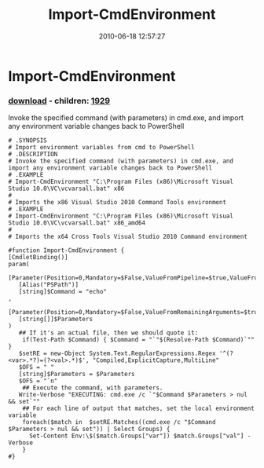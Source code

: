 ﻿---
pid:            1926
poster:         Joel Bennett
title:          Import-CmdEnvironment
date:           2010-06-18 12:57:27
format:         posh
parent:         0
parent:         0
children:       1929
---

# Import-CmdEnvironment

### [download](1926.ps1) - children: [1929](1929.md)

Invoke the specified command (with parameters) in cmd.exe, and import any environment variable changes back to PowerShell

```posh
# .SYNOPSIS
# Import environment variables from cmd to PowerShell
# .DESCRIPTION
# Invoke the specified command (with parameters) in cmd.exe, and import any environment variable changes back to PowerShell
# .EXAMPLE
# Import-CmdEnvironment "C:\Program Files (x86)\Microsoft Visual Studio 10.0\VC\vcvarsall.bat" x86
#
# Imports the x86 Visual Studio 2010 Command Tools environment
# .EXAMPLE
# Import-CmdEnvironment "C:\Program Files (x86)\Microsoft Visual Studio 10.0\VC\vcvarsall.bat" x86_amd64
# 
# Imports the x64 Cross Tools Visual Studio 2010 Command environment

#function Import-CmdEnvironment {
[CmdletBinding()]
param(
   [Parameter(Position=0,Mandatory=$False,ValueFromPipeline=$true,ValueFromPipelineByPropertyName=$true)]
   [Alias("PSPath")]
   [string]$Command = "echo"
,
   [Parameter(Position=0,Mandatory=$False,ValueFromRemainingArguments=$true,ValueFromPipelineByPropertyName=$true)]
   [string[]]$Parameters
)
   ## If it's an actual file, then we should quote it:
	if(Test-Path $Command) { $Command = "`"$(Resolve-Path $Command)`"" }
   $setRE = new-Object System.Text.RegularExpressions.Regex '^(?<var>.*?)=(?<val>.*)$', "Compiled,ExplicitCapture,MultiLine"
   $OFS = " "
   [string]$Parameters = $Parameters
   $OFS = "`n"
	## Execute the command, with parameters.
   Write-Verbose "EXECUTING: cmd.exe /c `"$Command $Parameters > nul && set`""
	## For each line of output that matches, set the local environment variable
	foreach($match in  $setRE.Matches((cmd.exe /c "$Command $Parameters > nul && set")) | Select Groups) {
      Set-Content Env:\$($match.Groups["var"]) $match.Groups["val"] -Verbose
	}
#}
```
